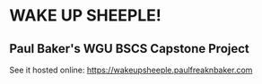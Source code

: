 # WAKE UP SHEEPLE!

## Paul Baker's WGU BSCS Capstone Project

See it hosted online: https://wakeupsheeple.paulfreaknbaker.com

